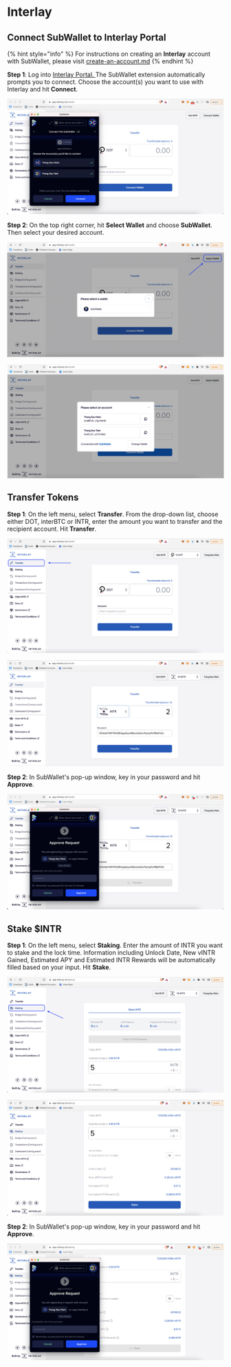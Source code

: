 # Interlay

## Connect SubWallet to Interlay Portal

{% hint style="info" %}
For instructions on creating an **Interlay** account with SubWallet, please visit [create-an-account.md](../user-guide/create-an-account.md "mention")
{% endhint %}

**Step 1**: Log into [Interlay Portal. ](https://app.interlay.io/)The SubWallet extension automatically prompts you to connect. Choose the account(s) you want to use with Interlay and hit **Connect**.

![](<../.gitbook/assets/Screen Shot 2022-06-14 at 10.01.58.png>)

**Step 2**: On the top right corner, hit **Select Wallet** and choose **SubWallet**. Then select your desired account.

![](<../.gitbook/assets/Screen Shot 2022-06-14 at 10.04.19.png>)

![](<../.gitbook/assets/Screen Shot 2022-06-14 at 10.04.38.png>)

## Transfer Tokens

**Step 1**: On the left menu, select **Transfer**. From the drop-down list, choose either DOT, interBTC or INTR, enter the amount you want to transfer and the recipient account. Hit **Transfer**.

![](<../.gitbook/assets/Screen Shot 2022-06-14 at 10.18.46.png>)

![](<../.gitbook/assets/Screen Shot 2022-06-14 at 10.33.49.png>)

**Step 2**: In SubWallet's pop-up window, key in your password and hit **Approve**.

![](<../.gitbook/assets/Screen Shot 2022-06-14 at 10.34.45.png>)

## Stake $INTR

**Step 1**: On the left menu, select **Staking**. Enter the amount of INTR you want to stake and the lock time. Information including Unlock Date, New vINTR Gained, Estimated APY and Estimated INTR Rewards will be automatically filled based on your input. Hit **Stake**.

![](<../.gitbook/assets/Screen Shot 2022-06-14 at 10.40.02.png>)

![](<../.gitbook/assets/Screen Shot 2022-06-14 at 10.41.07.png>)

**Step 2**: In SubWallet's pop-up window, key in your password and hit **Approve**.

![](<../.gitbook/assets/Screen Shot 2022-06-14 at 10.48.56.png>)
